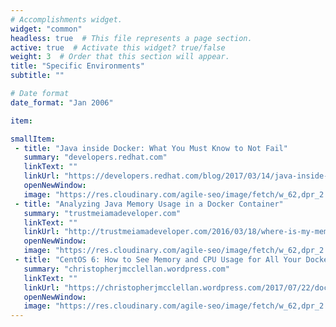 ```yaml
---
# Accomplishments widget.
widget: "common"  
headless: true  # This file represents a page section.
active: true  # Activate this widget? true/false
weight: 3  # Order that this section will appear.
title: "Specific Environments"
subtitle: ""

# Date format
date_format: "Jan 2006"

item:

smallItem: 
 - title: "Java inside Docker: What You Must Know to Not Fail"
   summary: "developers.redhat.com"
   linkText: ""
   linkUrl: "https://developers.redhat.com/blog/2017/03/14/java-inside-docker/"
   openNewWindow: 
   image: "https://res.cloudinary.com/agile-seo/image/fetch/w_62,dpr_2.0,d_blank_am8gzx.png/https%3A%2F%2Flogo.clearbit.com%2Fdevelopers.redhat.com%3Fsize%3D250"
 - title: "Analyzing Java Memory Usage in a Docker Container"
   summary: "trustmeiamadeveloper.com"
   linkText: ""
   linkUrl: "http://trustmeiamadeveloper.com/2016/03/18/where-is-my-memory-java/"
   openNewWindow: 
   image: "https://res.cloudinary.com/agile-seo/image/fetch/w_62,dpr_2.0,d_blank_am8gzx.png/https%3A%2F%2Flogo.clearbit.com%2Ftrustmeiamadeveloper.com%3Fsize%3D250"
 - title: "CentOS 6: How to See Memory and CPU Usage for All Your Docker Containers"
   summary: "christopherjmcclellan.wordpress.com"
   linkText: ""
   linkUrl: "https://christopherjmcclellan.wordpress.com/2017/07/22/docker-container-memory-usage/"
   openNewWindow: 
   image: "https://res.cloudinary.com/agile-seo/image/fetch/w_62,dpr_2.0,d_blank_am8gzx.png/https%3A%2F%2Flogo.clearbit.com%2Fchristopherjmcclellan.wordpress.com%3Fsize%3D250"
---
```

